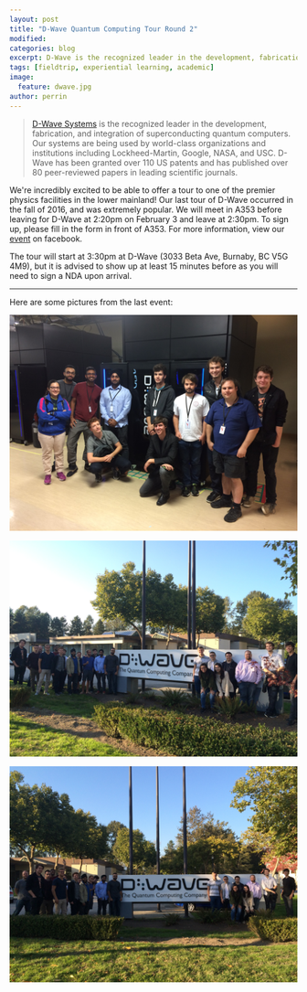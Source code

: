 ```yaml
---
layout: post
title: "D-Wave Quantum Computing Tour Round 2"
modified: 
categories: blog
excerpt: D-Wave is the recognized leader in the development, fabrication, and integration of superconducting quantum computers.
tags: [fieldtrip, experiential learning, academic]
image: 
  feature: dwave.jpg
author: perrin
---
```


><a href="http://www.dwavesys.com/D-Wave">D-Wave Systems</a> is the recognized leader in the development, fabrication, and integration of superconducting quantum computers. Our systems are being used by world-class organizations and institutions including Lockheed-Martin, Google, NASA, and USC. D-Wave has been granted over 110 US patents and has published over 80 peer-reviewed papers in leading scientific journals.

We're incredibly excited to be able to offer a tour to one of the premier physics facilities in the lower mainland! Our last tour of D-Wave occurred in the fall of 2016, and was extremely popular. We will meet in A353 before leaving for D-Wave at 2:20pm on February 3 and leave at 2:30pm. To sign up, please fill in the form in front of A353. For more information, view our <a href="https://www.facebook.com/events/858001340968272/">event</a> on facebook.

The tour will start at 3:30pm at D-Wave (3033 Beta Ave, Burnaby, BC V5G 4M9), but it is advised to show up at least 15 minutes before as you will need to sign a NDA upon arrival.

---

Here are some pictures from the last event:

![Pic 1](/images/Dwave1.JPG)

![Pic 2](/images/Dwave3.JPG)

![Pic 2](/images/Dwave4.JPG)
